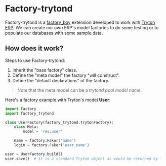 # Factory-trytond

Factory-trytond is a [factory_boy](https://factoryboy.readthedocs.io/en/latest/introduction.html) extension developed to work with [Tryton ERP](https://www.tryton.org/). We can create our own ERP's model factories to do some testing or to populate our databases with some sample data.

## How does it work?

Steps to use Factory-trytond:
1. Inherit the "base factory" class.
2. Define the "meta model" the factory "will construct".
3. Define the "default declarations" of the factory.
>Note that the meta model can be a *trytond pool model name*.

Here's a factory example with Tryton's model **User**:
```python
import factory
import factory_trytond

class UserFactory(factory_trytond.TrytonFactory):
    class Meta:
        model = 'res.user'

    name = factory.Faker('name')
    login = factory.Faker('user_name')

user = UserFactory.build()
user.save()  # it is a standard Tryton object as would be returned by Tryton's object pool
```
